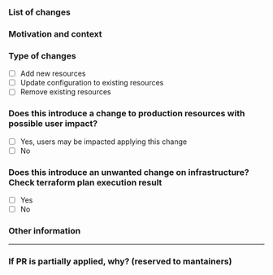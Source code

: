 <!--- Please always add a PR description as if nobody knows anything about the context these changes come from. -->
<!--- Even if we are all from our internal team, we may not be on the same page. -->
<!--- Write this PR as you were contributing to a public OSS project, where nobody knows you and you have to earn their trust. -->
<!--- This will improve our projects in the long run! Thanks. -->

### List of changes

<!--- Describe your changes in detail -->

### Motivation and context

<!--- Why is this change required? What problem does it solve? -->

### Type of changes

- [ ] Add new resources
- [ ] Update configuration to existing resources
- [ ] Remove existing resources

### Does this introduce a change to production resources with possible user impact?

- [ ] Yes, users may be impacted applying this change
- [ ] No

### Does this introduce an unwanted change on infrastructure? Check terraform plan execution result

- [ ] Yes
- [ ] No

### Other information

<!-- Any other information that is important to this PR such as screenshots of how the component looks before and after the change. -->

---

### If PR is partially applied, why? (reserved to mantainers)

<!--- Describe the blocking cause -->
